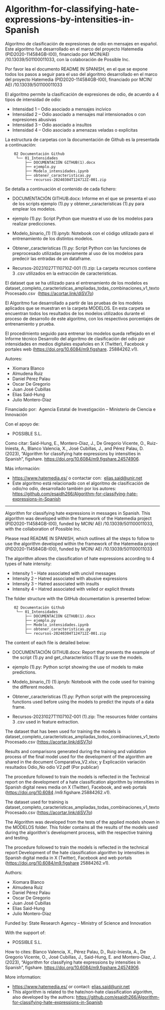 # Algorithm-for-classifying-hate-expressions-by-intensities-in-Spanish
Algoritmo de clasificación de expresiones de odio en mensajes en español. Este algoritmo fue desarrollado en el marco del proyecto Hatemedia (PID2020-114584GB-I00), financiado por MCIN/AEI /10.13039/501100011033, con la colaboración de Possible Inc.

Por favor lea el documento README IN SPANISH, en el que se expone todos los pasos a seguir para el uso del algoritmo desarrollado en el marco del proyecto Hatemedia (PID2020-114584GB-I00), financiado por MCIN/ AEI /10.13039/501100011033

El algoritmo permite la clasificación de expresiones de odio, de acuerdo a 4 tipos de intensidad de odio: 

- Intensidad 1 – Odio asociado a mensajes incívico
- Intensidad 2 – Odio asociado a mensajes mal intensionados o con expresiones abusivas
- Intensidad 3 – Odio asociado a insultos
- Intensidad 4 – Odio asociado a amenazas veladas o explícitas

La estructura de carpetas con la documentación de Github es la presentada a continuación:

        02 Documentación Github
         └── 01_Intensidades
             ├── DOCUMENTACIÓN GITHUB(1).docx
             ├── ejemplo.py
             ├── Modelo_intensidades.ipynb
             ├── obtener_caracteristicas.py
             └── recursos-20240304T124712Z-001.zip

Se detalla a continuación el contenido de cada fichero:

- DOCUMENTACIÓN GITHUB.docx:
Informe en el que se presenta el uso de los scripts ejemplo (1).py y obtener_caracteristicas (1).py para emplear los modelos.

- ejemplo (1).py:
Script Python que muestra el uso de los modelos para realizar predicciones.

- Modelo_binario_(1) (1).ipnyb:
Notebook con el código utilizado para el entrenamiento de los distintos modelos.

- Obtener_caracteristicas (1).py:
Script Python con las funciones de preprocesado utilizadas previamente al uso de los modelos para predecir las entradas de un dataframe.

- Recursos-20231027T110710Z-001 (1).zip:
La carpeta recursos contiene 3 .csv utilizados en la extracción de características.

El dataset que se ha utilizado para el entrenamiento de los modelos es dataset_completo_caracteristicas_ampliadas_todas_combinaciones_v1_textoProcesado.csv 
(https://acortar.link/diSV7o)

El Algoritmo fue desarrollado a partir de las pruebas de los modelos aplicados que se muestran en la carpeta MODELOS. En esta carpeta se encuentran todos los resultados de los modelos utilizados durante el proceso de desarrollo de este algoritmo, con los respectivos porcentajes de entrenamiento y prueba.

El procedimiento seguido para entrenar los modelos queda reflejado en el Informe técnico Desarrollo del algoritmo de clasificación del odio por intensidades en medios digitales españoles en X (Twitter), Facebook y portales web (https://doi.org/10.6084/m9.figshare. 25884262.v1).

Autores: 
- Xiomara Blanco
- Almudena Ruiz
- Daniel Pérez Palau
- Oscar De Gregorio
- Juan José Cubillas
- Elias Said-Hung
- Julio Montero-Díaz
  
Financiado por: 
Agencia Estatal de Investigación – Ministerio de Ciencia e Innovación

Con el apoyo de:
- POSSIBLE S.L.

Como citar: Said-Hung, E., Montero-Diaz, J., De Gregorio Vicente, O., Ruiz-Iniesta, A., Blanco Valencia, X., José Cubillas, J., and Pérez Palau, D. (2023), “Algorithm for classifying hate expressions by intensities in Spanish”, figshare. https://doi.org/10.6084/m9.figshare.24574906.

Más información:
- https://www.hatemedia.es/ o contactar con:  elias.said@unir.net
- Este algoritmo está relacionado con el algoritmo de clasificación de odio/no odio, desarrollado también por los autores: https://github.com/esaidh266/Algorithm-for-classifying-hate-expressions-in-Spanish

---
Algorithm for classifying hate expressions in messages in Spanish. This algorithm was developed within the framework of the Hatemedia project (PID2020-114584GB-I00), funded by MCIN/ AEI /10.13039/501100011033, with the collaboration of Possible Inc.

Please read README IN SPANISH, which outlines all the steps to follow to use the algorithm developed within the framework of the Hatemedia project (PID2020-114584GB-I00), funded by MCIN/ AEI /10.13039/501100011033

The algorithm allows the classification of hate expressions according to 4 types of hate intensity: 

- Intensity 1 – Hate associated with uncivil messages
- Intensity 2 – Hatred associated with abusive expressions
- Intensity 3 – Hatred associated with insults
- Intensity 4 – Hatred associated with veiled or explicit threats

The folder structure with the GitHub documentation is presented below:

        02 Documentación Github
         └── 01_Intensidades
             ├── DOCUMENTACIÓN GITHUB(1).docx
             ├── ejemplo.py
             ├── Modelo_intensidades.ipynb
             ├── obtener_caracteristicas.py
             └── recursos-20240304T124712Z-001.zip

The content of each file is detailed below:

- DOCUMENTACIÓN GITHUB.docx:
Report that presents the example of the script (1).py and get_characteristics (1).py to use the models.

- ejemplo (1).py:
Python script showing the use of models to make predictions.

- Modelo_binario_(1) (1).ipnyb:
Notebook with the code used for training the different models.

- Obtener_caracteristicas (1).py:
Python script with the preprocessing functions used before using the models to predict the inputs of a data frame.

- Recursos-20231027T110710Z-001 (1).zip:
The resources folder contains 3 .csv used in feature extraction.

The dataset that has been used for training the models is dataset_completo_caracteristicas_ampliadas_todos_combinaciones_v1_textoProcesado.csv
(https://acortar.link/diSV7o)

Results and comparisons generated during the training and validation process of the final model used for the development of the algorithm are shared in the document Comparativa_V2.xlsx; y Explicación variación resultados Odio_No odio V2.pdf (Por publicar)

The procedure followed to train the models is reflected in the Technical report on the development of a hate classification algorithm by intensities in Spanish digital news media on X (Twitter), Facebook, and web portals (https://doi.org/10.6084 /m9.figshare.25884262.v1).

The dataset used for training is dataset_completo_caracteristicas_ampliadas_todas_combinaciones_v1_textoProcesado.csv (https://acortar.link/diSV7o)

The Algorithm was developed from the tests of the applied models shown in the MODELOS folder. This folder contains all the results of the models used during the algorithm's development process, with the respective training and testing.

The procedure followed to train the models is reflected in the technical report Development of the hate classification algorithm by intensities in Spanish digital media in X (Twitter), Facebook and web portals (https://doi.org/10.6084/m9.figshare 25884262.v1).

Authors:
- Xiomara Blanco
- Almudena Ruiz
- Daniel Pérez Palau
- Oscar De Gregorio
- Juan José Cubillas
- Elias Said-Hung
- Julio Montero-Díaz

Funded by:
State Research Agency – Ministry of Science and Innovation

With the support of:
- POSSIBLE S.L.

How to cites: Blanco Valencia, X., Pérez Palau, D., Ruiz-Iniesta, A., De Gregorio Vicente, O., José Cubillas, J., Said-Hung, E. and Montero-Diaz, J. (2023), “Algorithm for classifying hate expressions by intensities in Spanish”, figshare. https://doi.org/10.6084/m9.figshare.24574906.

More information:
- https://www.hatemedia.es/ or contact: elias.said@unir.net
- This algorithm is related to the hate/non-hate classification algorithm, also developed by the authors: https://github.com/esaidh266/Algorithm-for-classifying-hate-expressions-in-Spanish
